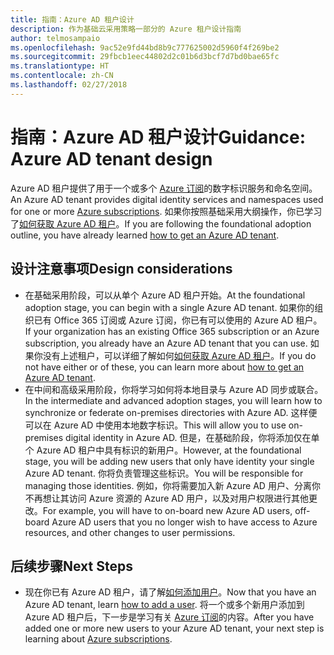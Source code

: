 ```yaml
---
title: 指南：Azure AD 租户设计
description: 作为基础云采用策略一部分的 Azure 租户设计指南
author: telmosampaio
ms.openlocfilehash: 9ac52e9fd44bd8b9c777625002d5960f4f269be2
ms.sourcegitcommit: 29fbcb1eec44802d2c01b6d3bcf7d7bd0bae65fc
ms.translationtype: HT
ms.contentlocale: zh-CN
ms.lasthandoff: 02/27/2018
---
```

# <a name="guidance-azure-ad-tenant-design"></a><span data-ttu-id="bb632-103">指南：Azure AD 租户设计</span><span class="sxs-lookup"><span data-stu-id="bb632-103">Guidance: Azure AD tenant design</span></span>

<span data-ttu-id="bb632-104">Azure AD 租户提供了用于一个或多个 [Azure 订阅](subscription-explainer.md)的数字标识服务和命名空间。</span><span class="sxs-lookup"><span data-stu-id="bb632-104">An Azure AD tenant provides digital identity services and namespaces used for one or more [Azure subscriptions](subscription-explainer.md).</span></span> <span data-ttu-id="bb632-105">如果你按照基础采用大纲操作，你已学习了[如何获取 Azure AD 租户][how-to-get-aad-tenant]。</span><span class="sxs-lookup"><span data-stu-id="bb632-105">If you are following the foundational adoption outline, you have already learned [how to get an Azure AD tenant][how-to-get-aad-tenant].</span></span> 

## <a name="design-considerations"></a><span data-ttu-id="bb632-106">设计注意事项</span><span class="sxs-lookup"><span data-stu-id="bb632-106">Design considerations</span></span>

- <span data-ttu-id="bb632-107">在基础采用阶段，可以从单个 Azure AD 租户开始。</span><span class="sxs-lookup"><span data-stu-id="bb632-107">At the foundational adoption stage, you can begin with a single Azure AD tenant.</span></span> <span data-ttu-id="bb632-108">如果你的组织已有 Office 365 订阅或 Azure 订阅，你已有可以使用的 Azure AD 租户。</span><span class="sxs-lookup"><span data-stu-id="bb632-108">If your organization has an existing Office 365 subscription or an Azure subscription, you already have an Azure AD tenant that you can use.</span></span> <span data-ttu-id="bb632-109">如果你没有上述租户，可以详细了解如何[如何获取 Azure AD 租户][how-to-get-aad-tenant]。</span><span class="sxs-lookup"><span data-stu-id="bb632-109">If you do not have either or of these, you can learn more about [how to get an Azure AD tenant][how-to-get-aad-tenant].</span></span> 
- <span data-ttu-id="bb632-110">在中间和高级采用阶段，你将学习如何将本地目录与 Azure AD 同步或联合。</span><span class="sxs-lookup"><span data-stu-id="bb632-110">In the intermediate and advanced adoption stages, you will learn how to synchronize or federate on-premises directories with Azure AD.</span></span> <span data-ttu-id="bb632-111">这样便可以在 Azure AD 中使用本地数字标识。</span><span class="sxs-lookup"><span data-stu-id="bb632-111">This will allow you to use on-premises digital identity in Azure AD.</span></span> <span data-ttu-id="bb632-112">但是，在基础阶段，你将添加仅在单个 Azure AD 租户中具有标识的新用户。</span><span class="sxs-lookup"><span data-stu-id="bb632-112">However, at the foundational stage, you will be adding new users that only have identity your single Azure AD tenant.</span></span> <span data-ttu-id="bb632-113">你将负责管理这些标识。</span><span class="sxs-lookup"><span data-stu-id="bb632-113">You will be responsible for managing those identities.</span></span> <span data-ttu-id="bb632-114">例如，你将需要加入新 Azure AD 用户、分离你不再想让其访问 Azure 资源的 Azure AD 用户，以及对用户权限进行其他更改。</span><span class="sxs-lookup"><span data-stu-id="bb632-114">For example, you will have to on-board new Azure AD users, off-board Azure AD users that you no longer wish to have access to Azure resources, and other changes to user permissions.</span></span>

## <a name="next-steps"></a><span data-ttu-id="bb632-115">后续步骤</span><span class="sxs-lookup"><span data-stu-id="bb632-115">Next Steps</span></span>

* <span data-ttu-id="bb632-116">现在你已有 Azure AD 租户，请了解[如何添加用户][azure-ad-add-user]。</span><span class="sxs-lookup"><span data-stu-id="bb632-116">Now that you have an Azure AD tenant, learn [how to add a user][azure-ad-add-user].</span></span> <span data-ttu-id="bb632-117">将一个或多个新用户添加到 Azure AD 租户后，下一步是学习有关 [Azure 订阅](subscription-explainer.md)的内容。</span><span class="sxs-lookup"><span data-stu-id="bb632-117">After you have added one or more new users to your Azure AD tenant, your next step is learning about [Azure subscriptions](subscription-explainer.md).</span></span>

<!-- Links -->

[azure-ad-add-user]: /azure/active-directory/add-users-azure-active-directory?toc=/azure/architecture/cloud-adoption-guide/toc.json
[docs-manage-azure-ad]: /azure/active-directory/active-directory-administer?toc=/azure/architecture/cloud-adoption-guide/toc.json
[docs-tenant]: /azure/active-directory/develop/active-directory-howto-tenant?toc=/azure/architecture/cloud-adoption-guide/toc.json
[docs-associate-subscription]: /azure/active-directory/active-directory-how-subscriptions-associated-directory?toc=/azure/architecture/cloud-adoption-guide/toc.json
[how-to-get-aad-tenant]: /azure/active-directory/develop/active-directory-howto-tenant?toc=/azure/architecture/cloud-adoption-guide/toc.json
